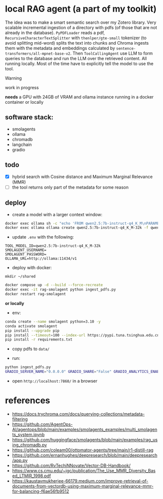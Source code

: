 # local RAG agent (a part of my toolkit)

The idea was to make a smart semantic search over my Zotero library. Very scalable incremental ingestion of a directory with pdfs (of those that are not already in the database). `PyPDFLoader` reads a pdf, `RecursiveCharacterTextSplitter` with `thenlper/gte-small` tokenizer (to avoid splitting mid-word) splits the text into chunks and Chroma ingests them with the metadata and embeddings calculated by `sentence-transformers/all-mpnet-base-v2`. Then `ToolCallingAgent` use LLM to form queries to the database and run the LLM over the retrieved content. All running locally. Most of the time have to explicitly tell the model to use the tool.

> [!WARNING]
> work in progress

**needs** a GPU with 24GB of VRAM and ollama instance running in a docker container or locally

## software stack:

- smolagents
- ollama
- chromadb
- langchain
- gradio

## todo

- [x] hybrid search with Cosine distance and Maximum Marginal Relevance (MMR)
- [ ] the tool returns only part of the metadata for some reason

## deploy

- create a model with a larger context window:

```bash
docker exec ollama sh -c "echo 'FROM qwen2.5:7b-instruct-q4_K_M\nPARAMETER num_ctx 32768' | tee qwen2.5:7b-instruct-q4_K_M-32k.cfg"
docker exec ollama ollama create qwen2.5:7b-instruct-q4_K_M-32k -f qwen2.5:7b-instruct-q4_K_M-32k.cfg
```

- update `.env` with the following:

```
TOOL_MODEL_ID=qwen2.5:7b-instruct-q4_K_M-32k
SMOLAGENT_USERNAME=
SMOLAGENT_PASSWORD=
OLLAMA_URL=http://ollama:11434/v1
```

- deploy with docker:

`mkdir ~/shared`

```bash
docker compose up -d --build --force-recreate
docker exec -it rag-smolagent python ingest_pdfs.py
docker restart rag-smolagent
```

**or locally**

- env:

```bash
conda create --name smolagent python=3.10 -y
conda activate smolagent
pip install --upgrade pip
pip install --timeout=100 --index-url https://pypi.tuna.tsinghua.edu.cn/simple --find-links https://mirror.sjtu.edu.cn/pytorch-wheels/torch_stable.html torch===2.2.2+cu118 torchaudio===2.2.2+cu118
pip install -r requirements.txt
```

- copy pdfs to `data/`

- run:

```bash
python ingest_pdfs.py
GRADIO_SERVER_NAME="0.0.0.0" GRADIO_SHARE="False" GRADIO_ANALYTICS_ENABLED="False" python smolagent_rag.py
```

- open `http://localhost:7860/` in a browser

# references

- https://docs.trychroma.com/docs/querying-collections/metadata-filtering
- https://github.com/AgentOps-AI/agentops/blob/main/examples/smolagents_examples/multi_smolagents_system.ipynb
- https://github.com/huggingface/smolagents/blob/main/examples/rag_using_chromadb.py
- https://github.com/coleam00/ottomator-agents/tree/main/r1-distill-rag
- https://github.com/ernanhughes/deepresearch/blob/main/deepresearch/app.py
- https://github.com/RvTechiNNovate/Vector-DB-Handbook/
- https://www.cs.cmu.edu/~jgc/publication/The_Use_MMR_Diversity_Based_LTMIR_1998.pdf
- https://kaustavmukherjee-66179.medium.com/improve-retrieval-of-documents-from-vectordb-using-maximum-marginal-relevance-mmr-for-balancing-f6ae56fb9512
